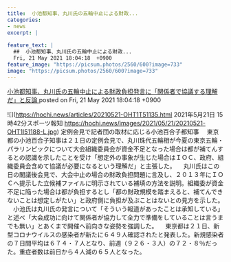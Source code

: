 ```yaml
---
title:  小池都知事、丸川氏の五輪中止による財政...
categories:
- news
excerpt: |
  
feature_text: |
  ##  小池都知事、丸川氏の五輪中止による財政...
  Fri, 21 May 2021 18:04:18  +0900
feature_image: "https://picsum.photos/2560/600?image=733"
image: "https://picsum.photos/2560/600?image=733"
---
```


[ 小池都知事、丸川氏の五輪中止による財政負担発言に「関係者で協議する理解だ」と反論  ](https://rosie.5ch.net/test/read.cgi/editorialplus/1621587858/)
posted on Fri, 21 May 2021 18:04:18  +0900

<!--more-->

![](https://hochi.news/articles/20210521-OHT1T51135.html 2021年5月21日 15時42分スポーツ報知 https://hochi.news/images/2021/05/21/20210521-OHT1I51188-L.jpg) 定例会見で記者団の取材に応じる小池百合子都知事 　東京都の小池百合子知事は２１日の定例会見で、丸川珠代五輪相が今夏の東京五輪・パラリンピックについて大会組織委員会が資金不足となった場合は都が補てんするとの認識を示したことを受け「想定外の事象が生じた場合はＩＯＣ、政府、組織委員会含めて協議が必要になるという理解だ」と主張した。 　丸川氏はこの日の閣議後会見で、大会中止の場合の財政負担問題に言及し、２０１３年にＩＯＣへ提示した立候補ファイルに明示されている補填の方法を説明。組織委が資金不足に陥った場合は都が負担するとし「都の財政規模を踏まえると、補てんできないことは想定しがたい」と政府側に負担が及ぶことはないとの見方を示した。 　小池氏は丸川氏の発言について「そういう報道があったことは承知している」と述べ「大会成功に向けて関係者が協力して全力で準備をしていることは言うまでも無い」とあくまで開催へ前向きな姿勢を強調した。 　東京都は２１日、新型コロナウイルスの感染者が新たに６４９人確認されたと発表した。新規感染者の７日間平均は６７４・７人となり、前週（９２６・３人）の７２・８％だった。重症者数は前日から４人減の６５人となった。
